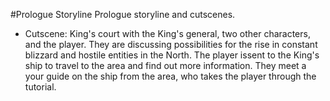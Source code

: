 #Prologue Storyline
Prologue storyline and cutscenes.

* Cutscene: King's court with the King's general, two other characters, and the player. They are discussing possibilities for the rise in constant blizzard and hostile entities in the North. The player issent to the King's ship to travel to the area and find out more information. They meet a your guide on the ship from the area, who takes the player through the tutorial. 
